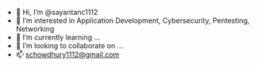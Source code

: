 - 👋 Hi, I’m @sayantanc1112
- 👀 I’m interested in Application Development, Cybersecurity, Pentesting, Networking 
- 🌱 I’m currently learning ...
- 💞️ I’m looking to collaborate on ...
- 📫 schowdhury1112@gmail.com

<!---
sayantanc1112/sayantanc1112 is a ✨ special ✨ repository because its `README.md` (this file) appears on your GitHub profile.
You can click the Preview link to take a look at your changes.
--->
